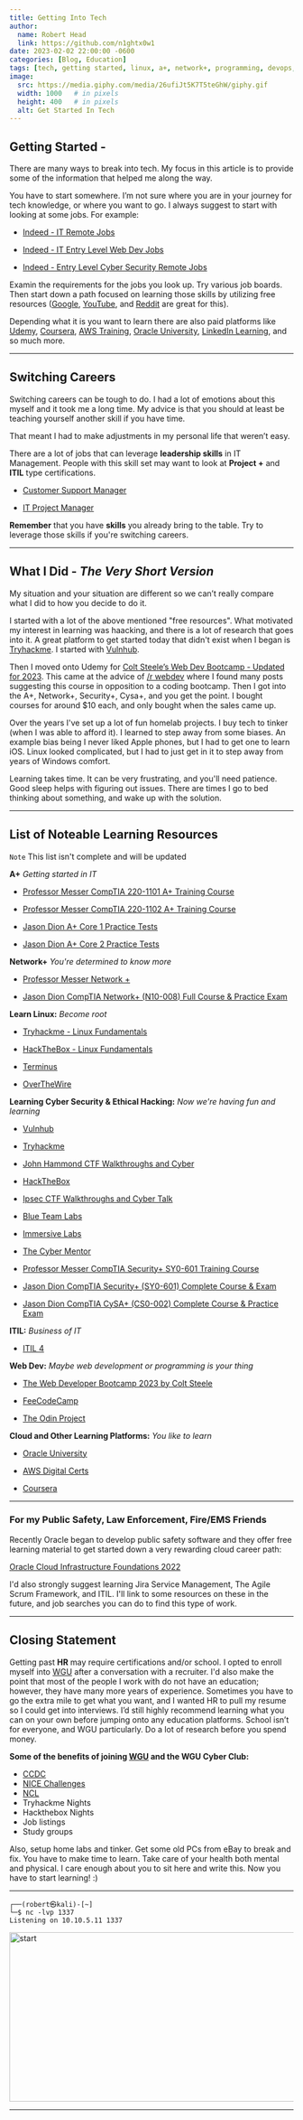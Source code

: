 ```yaml
---
title: Getting Into Tech 
author:
  name: Robert Head
  link: https://github.com/n1ghtx0w1
date: 2023-02-02 22:00:00 -0600
categories: [Blog, Education]
tags: [tech, getting started, linux, a+, network+, programming, devops, virtual machines, virtual environments, learning, educaiton, udemy, youtube, oracle, aws, coursera, linkedin learning, professor messer, jason dion, tryhackme, hackthebox, vulnhub, overthewire, terminus, colt steele, web development bootcamp, web dev, wgu, google, reddit, retired police officer, public safety, fire, ems, freecodecamp]
image:
  src: https://media.giphy.com/media/26ufiJt5K7T5teGhW/giphy.gif
  width: 1000   # in pixels
  height: 400   # in pixels
  alt: Get Started In Tech
---
```

   
## Getting Started -

There are many ways to break into tech.  My focus in this article is to provide some of the information that helped me along the way.

You have to start somewhere.  I’m not sure where you are in your journey for tech knowledge, or where you want to go.  I always suggest to start with looking at some jobs. For example:

- [Indeed - IT Remote Jobs](https://www.indeed.com/jobs?q=IT&l=remote&from=search) 

- [Indeed - IT Entry Level Web Dev Jobs](https://www.indeed.com/jobs?q=entry+level+web+developer&l=remote)

- [Indeed - Entry Level Cyber Security Remote Jobs](https://www.indeed.com/jobs?q=entry+level+cyber+security&l=remote) 

 Examin the requirements for the jobs you look up.  Try various job boards.  Then start down a path focused on learning those skills by utilizing free resources ([Google](https://www.google.com), [YouTube](https://www.youtube.com), and [Reddit](https://www.reddit.com) are great for this).  
 
 Depending what it is you want to learn there are also paid platforms like [Udemy](https://www.udemy.com/), [Coursera](https://www.coursera.org/), [AWS Training](https://aws.amazon.com/training/digital/?cta=tctopbanner), [Oracle University](https://mylearn.oracle.com/), [LinkedIn Learning](https://www.linkedin.com/learning/), and so much more. 

---

## Switching Careers

Switching careers can be tough to do.  I had a lot of emotions about this myself and it took me a long time.  My advice is that you should at least be teaching yourself another skill if you have time.  

That meant I had to make adjustments in my personal life that weren’t easy.

There are a lot of jobs that can leverage **leadership skills** in IT Management.  People with this skill set may want to look at **Project +** and **ITIL** type certifications. 

- [Customer Support Manager](https://www.indeed.com/jobs?q=Customer+Support+Manager/)

- [IT Project Manager](https://www.indeed.com/jobs?q=IT+Project+Manager/)


**Remember** that you have **skills** you already bring to the table.  Try to leverage those skills if you're switching careers. 

---

## What I Did - *The Very Short Version* 

My situation and your situation are different so we can’t really compare what I did to how you decide to do it.    

I started with a lot of the above mentioned "free resources". What motivated my interest in learning was haacking, and there is a lot of research that goes into it.  A great platform to get started today that didn't exist when I began is [Tryhackme](https://tryhackme.com/).  I started with [Vulnhub](https://www.vulnhub.com/). 

Then I moved onto Udemy for [Colt Steele’s Web Dev Bootcamp - Updated for 2023](https://www.udemy.com/course/the-web-developer-bootcamp/).  This came at the advice of [/r webdev](https://www.reddit.com/r/webdev/) where I found many posts suggesting this course in opposition to a coding bootcamp.  Then I got into the A+, Network+, Security+, Cysa+, and you get the point.  I bought courses for around $10 each, and only bought when the sales came up.  

Over the years I've set up a lot of fun homelab projects.  I buy tech to tinker (when I was able to afford it).  I learned to step away from some biases.  An example bias being I never liked Apple phones, but I had to get one to learn iOS.  Linux looked complicated, but I had to just get in it to step away from years of Windows comfort.

Learning takes time.  It can be very frustrating, and you'll need patience.  Good sleep helps with figuring out issues.  There are times I go to bed thinking about something, and wake up with the solution. 

---

## List of Noteable Learning Resources

`Note` This list isn't complete and will be updated

**A+** *Getting started in IT*

- [Professor Messer CompTIA 220-1101 A+ Training Course](https://www.youtube.com/watch?v=87t6P5ZHTP0&list=PLG49S3nxzAnnOmvg5UGVenB_qQgsh01uC)

- [Professor Messer CompTIA 220-1102 A+ Training Course ](https://www.youtube.com/watch?v=3MHDU4kFChU&list=PLG49S3nxzAnna96gzhJrzkii4hH_mgW4b)

- [Jason Dion A+ Core 1 Practice Tests](https://www.udemy.com/course/comptia-a-220-1101-core-1-practice-exams-new-for-2022/)

- [Jason Dion A+ Core 2 Practice Tests](https://www.udemy.com/course/comptia-a-220-1102-core-2-practice-exams-new-for-2022/)

**Network+** *You're determined to know more*

- [Professor Messer Network +](https://www.youtube.com/watch?v=As6g6IXcVa4&list=PLG49S3nxzAnlCJiCrOYuRYb6cne864a7G)

- [Jason Dion CompTIA Network+ (N10-008) Full Course & Practice Exam](https://www.udemy.com/course/comptia-network-n10-008/)

**Learn Linux:** *Become root*

- [Tryhackme - Linux Fundamentals](https://tryhackme.com/module/linux-fundamentals)

- [HackTheBox - Linux Fundamentals](https://academy.hackthebox.com/course/preview/linux-fundamentals)

- [Terminus](https://web.mit.edu/mprat/Public/web/Terminus/Web/main.html)

- [OverTheWire](https://overthewire.org/wargames/)

**Learning Cyber Security & Ethical Hacking:** *Now we're having fun and learning*

- [Vulnhub](https://www.vulnhub.com/)

- [Tryhackme](https://tryhackme.com/)

- [John Hammond CTF Walkthroughs and Cyber](https://www.youtube.com/@_JohnHammond)

- [HackTheBox](https://academy.hackthebox.com/)

- [Ipsec CTF Walkthroughs and Cyber Talk](https://www.youtube.com/@ippsec)

- [Blue Team Labs](https://blueteamlabs.online/)

- [Immersive Labs](https://www.immersivelabs.com/)

- [The Cyber Mentor](https://www.thecybermentor.com/)

- [Professor Messer CompTIA Security+ SY0-601 Training Course ](https://www.youtube.com/watch?v=9NE33fpQuw8&list=PLG49S3nxzAnkL2ulFS3132mOVKuzzBxA8)

- [Jason Dion CompTIA Security+ (SY0-601) Complete Course & Exam](https://www.udemy.com/course/securityplus/)

- [Jason Dion CompTIA CySA+ (CS0-002) Complete Course & Practice Exam](https://www.udemy.com/course/comptiacsaplus/)

**ITIL:** *Business of IT*

- [ITIL 4](https://www.youtube.com/watch?v=HloUhMK4E6I&list=PLVzkjYR3xN1V9nlcECuygEZVlS4rj5qaf)

**Web Dev:** *Maybe web development or programming is your thing*

- [The Web Developer Bootcamp 2023 by Colt Steele](https://www.udemy.com/course/the-web-developer-bootcamp/)

- [FeeCodeCamp](https://www.freecodecamp.org/)

- [The Odin Project](https://www.theodinproject.com/)

**Cloud and Other Learning Platforms:** *You like to learn*

- [Oracle University](https://mylearn.oracle.com/)

- [AWS Digital Certs](https://aws.amazon.com/training/digital/?cta=tctopbanner)

- [Coursera](https://www.coursera.org/)

---

### For my Public Safety, Law Enforcement, Fire/EMS Friends

Recently Oracle began to develop public safety software and they offer free learning material to get started down a very rewarding cloud career path:

[Oracle Cloud Infrastructure Foundations 2022](https://education.oracle.com/oracle-cloud-infrastructure-2022-foundations-associate/pexam_1Z0-1085-22)

I'd also strongly suggest learning Jira Service Management, The Agile Scrum Framework, and ITIL.  I'll link to some resources on these in the future, and job searches you can do to find this type of work.

---

## Closing Statement 

Getting past **HR** may require certifications and/or school.  I opted to enroll myself into [WGU](https://mbsy.co/66mVns) after a conversation with a recruiter.  I'd also make the point that most of the people I work with do not have an education; however, they have many more years of experience. Sometimes you have to go the extra mile to get what you want, and I wanted HR to pull my resume so I could get into interviews.  I’d still highly recommend learning what you can on your own before jumping onto any education platforms.  School isn’t for everyone, and WGU particularly.  Do a lot of research before you spend money.

**Some of the benefits of joining [WGU](https://mbsy.co/66mVns) and the WGU Cyber Club:**
- [CCDC](https://www.nationalccdc.org/)
- [NICE Challenges](https://nice-challenge.com/)
- [NCL](https://cyberskyline.com/events/ncl)
- Tryhackme Nights
- Hackthebox Nights
- Job listings
- Study groups


Also, setup home labs and tinker.  Get some old PCs from eBay to break and fix.  You have to make time to learn.  Take care of your health both mental and physical.  I care enough about you to sit here and write this.  Now you have to start learning! :)

---

```shell
┌──(robert㉿kali)-[~] 
└─$ nc -lvp 1337
Listening on 10.10.5.11 1337
```


<img align="center" src="https://media.giphy.com/media/l0Iyo7NSdaujsVX8c/giphy-downsized-large.gif" alt="start" width="600" height="300">

---